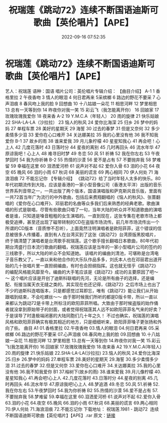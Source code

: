 ﻿---
title: 祝瑞莲《跳动72》连续不断国语迪斯可歌曲【英伦唱片】【APE】
date: 2022-09-16 07:52:35
categories: WAV车载音乐、镜像
tags: 华语中文
---
# 祝瑞莲《跳动72》连续不断国语迪斯可歌曲【英伦唱片】【APE】

艺人：祝瑞莲
语种：国语
唱片公司：英伦唱片专辑介绍：
【曲目介绍】
A-1
1 香格里拉 2 午夜香吻 3 情人的眼泪 4 何日君再来 5采槟榔 6 路边的野花不要采 7 心声泪痕 8 春风吻上我的脸 9
回想曲 10 十八姑娘一朵花 11 相思河畔 12 梦里相思 13 总有一天等到你 14 昨夜你对我一笑 15 彩云飞（我怎能离开你）
16 回娘家 17 玫瑰玫瑰我爱你 18 夜来香
A-2
19 Y.M.C.A（年轻人） 20 雨的旋律 21 快乐姑娘 22 SHA-LA-LA（沙拉拉） 23 恼人的秋风 24 爱你比海深
25 归乡 26 梦中的妈妈 27 单程车票 28 美好的星期天 29 海誓 30 过去的春梦 31 但是又奈何 32 多少柔情多少泪
33 爱你在心口难开 34 关达娜美拉 35 我的心里没有他 36 我不知我爱你
B-1
37 故乡的雨 38 谁来爱我 39 月儿象柠檬 40 星星知我心 41 再会吧！心上人 42 几度花落时 43 日落时分 44
星夜的离别 45 几时再回头 46 流水年华 47 原谅我吧！心上人 48 难寻旧时梦 49 冬恋 50 风 51 祈祷 52
我在你左右 53 午夜梦回时 54 我为你祈祷
B-2
55 热情的沙漠 56 爱不是占有 57 不要抛弃我 58 梦难留 59 幸福在这里 60 泪洒爱河桥 61 说声对不起 62
爱你入骨 63 泪的小花 64 夜空 65 晚风 66 泪的小雨 67 秋词 68 美丽的谎言 69 两心相同 70 伊人何处 71
海浪泪痕 72 不能忘记你
【专辑介绍】
《跳动72》给了当时年轻人太多的快乐。80年代初期流传到大陆，应该是香港的一家小型音像公司（香港太平洋）出版的音乐世界系列音带之一，一共出版了两个版本，国语演唱版和萨克斯风音乐版，里面有一共72首当年广为流行的中外歌曲，包括后来费翔翻唱的《恼人的秋风》、张蔷翻唱的《爱你在心口难开》、邓丽君的名曲等众多我们后来熟悉的经典老歌。歌曲演唱的形式是联唱，尽管有些歌曲只唱了一句，当年大陆的听众并不知道歌曲的演唱者是谁，只知道是嗓音粗粗的女生演唱的。一直到现在，这张专集在老歌市场上都极受追捧，甚至还出现了磁带转制的CD在盗版市场流传。前几年市场流传出一个所谓的CD版本（音质惨不忍听），上面竟然注明演唱者是欧阳菲菲，这个错误的信息被很多人传播着，直到有人在台湾买到了这张《跳动72》台湾原版黑胶唱片，终于搞清楚了演唱者是台湾歌手祝瑞莲。这个歌手擅长翻唱日本歌曲，80年代初期台湾盛行日本流行歌曲的翻唱，祝瑞莲应该是当年的一家小型唱片公司的签约的三线歌手，所以大陆的听众不会知道她。
该唱片的编曲刘清池，可堪称是台湾电子音乐教父了。一直以来和他合作的大乐队作品多多，刘氏本人也在邓丽君出道开始的几十张唱片里一直担纲编曲，有时也会担纲指挥。这也就无怪乎《跳动72》的编配风格能风靡至今。编曲的大手笔应该是《跳动72》成功的主要原因了吧～～
这个唱片应该是开创了迪斯科联唱的先河，无论是所有曲子的选择，还是编配、衔接当属天衣无缝之类的。其实现在也还记得，《跳动72》之后市场上也出了不少的迪斯科连唱版本，只是都感觉过耳即忘，唯有《跳动72》能让我们从开始跟唱到结束，不会吃螺丝～～
由于那时候我们所听的都是D版卡带，所以一直以来都认为跳动72是卡带上所标注的欧阳菲菲所唱。大致由于那时候盗版的始作俑者就没拿到原始带子的封面，或者觉得祝瑞莲其人远不如欧阳菲菲名气来的好卖？于是误导了时逢极端闭塞的大陆同胞们几十年之久！
不过也确实，祝瑞莲的演唱风格和欧阳菲菲确实有极其相近的地方，只是细细听来，欧阳菲菲嗓子更张扬和外向了些。
曲目
A1
01.香格里拉
02.午夜香吻
03.情人的眼泪
04.何日君再来
05.采槟榔
06.路边的野花不要采
07.心声泪痕
08.春风吻上我的脸
09.回想曲
10.十八姑娘一朵花
11.相思河畔
12.梦里相思
13.总有一天等到你
14.昨夜你对我一笑
15.彩云飞(我怎能离开你)
16.回娘家
17.玫瑰玫瑰我爱你
18.夜来香
A2
19.Y.M.C.A(年轻人)
20.雨的旋律
21.快乐姑娘
22.SHA-LA-LA(沙拉拉)
23.恼人的秋风
24.爱你比海深
25.归乡
26.梦中的妈妈
27.单程车票
28.美好的星期天
29.海誓
30.多少柔情多少泪
31.过去的春梦
32.但是又何奈
33.爱你在心口难开
34.关达娜美拉
35.我的心里没有他
36.我不知我爱你
B1
37.榕树下(故乡的雨)
38.谁来爱我
39.月儿像柠檬
40.星星知我心
41.再会吧!心上人
42.几度花落时
43.日落时分
44.星夜的别离
45.几时再回头
46.流水年华
47.原谅我吧!心上人
48.梦追酒
49.冬恋
50.风
51.祈祷
52.我在你左右
53.午夜梦回时
54.我为你祈祷
B2
55.热情的沙漠
56.爱不是占有
57.不要抛弃我
58.梦难留
59.幸福在这里
60.泪洒爱河桥
61.说声对不起
62.爱你入骨
63.泪的小花
64.夜空
65.晚风
66.泪的小雨
67.秋词
68.美丽的谎言
69.两心相同
70.伊人何处
71.海浪泪痕
72.不能忘记你
下载地址：
祝瑞莲.1981 -
跳动72  连续不断国语迪斯可歌曲【英伦唱片】【APE】.rar
原文：[链接](https://blog.sina.com.cn/s/blog_1647c7e7601030zfj.html)